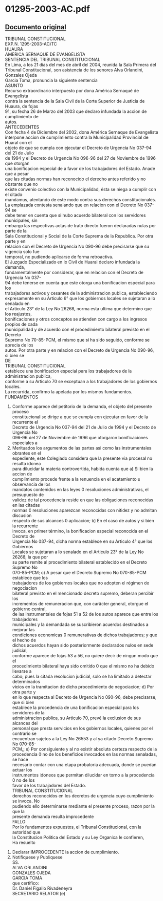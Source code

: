 
01295-2003-AC.pdf
=================
  
[Documento original](https://tc.gob.pe/jurisprudencia/2004/01295-2003-AC.pdf)  
---  
TRIBUNAL CONSTITUCIONAL  
EXP.N. 1295-2003-AC/TC  
HUAURA  
AMERICA SERNAQUE DE EVANGELISTA  
SENTENCIA DEL TRIBUNAL CONSTITUCIONAL  
En Lima, a los 21 dias del mes de abril del 2004, reunida la Sala Primera del  
Tribunal Constitucional, son asistencia de los senores Alva Orlandini, Gonzales Ojeda  
Garcia Toma, pronuncia la siguiente sentencia  
ASUNTO  
Recurso extraordinario interpuesto por dona América Sernaqué de Evangelista  
contra la sentencia de la Sala Civil de la Corte Superior de Justicia de Huaura, de fojas  
91, su fecha 26 de Marzo del 2003 que declaro infundada la accion de cumplimiento de  
autos.  
ANTECEDENTES  
Con fecha 4 de Diciembre del 2002, dona América Sernaque de Evangelista  
interpone accion de cumplimiento contra la Municipalidad Provincial de Huaral con el  
objeto de que se cumpla con ejecutar el Decreto de Urgencia No 037-94 del 21 de Julio  
de 1994 y el Decreto de Urgencia No 096-96 del 27 de Noviembre de 1996 que otorgan  
una bonificacion especial de a favor de los trabajadores del Estado. Anade que a pesar  
que las citadas normas han reconocido el derecho antes referido y no obstante que no  
existe convenio colectivo con la Municipalidad, ésta se niega a cumplir con el citado  
mandamus, atentando de este modo contra sus derechos constitucionales.  
La emplazada contesta senalando que en relacion con el Decreto No 037-94 se  
debe tener en cuenta que si hubo acuerdo bilateral con los servidores municipales, sin  
embargo las respectivas actas de trato directo fueron declaradas nulas por parte de la  
Sala Constitucional y Social de la Corte Suprema de la Republica. Por otra parte y en  
relacion con el Decreto de Urgencia No 090-96 debe precisarse que su vigencia solo fue  
temporal, no pudiendo aplicarse de forma retroactiva.  
El Juzgado Especializado en lo Civil de Huaral declaro infundada la demanda,  
fundamentalmente por considerar, que en relacion con el Decreto de Urgencia No 037-  
94 debe tenerse en cuenta que este otorga una bonificacion especial para los  
trabajadores activos y cesantes de la administracion publica, estableciendo  
expresamente en su Articulo 6° que los gobiernos locales se sujetaran a lo senalado en  
el Articulo 23° de la Ley No 26268, norma esta ultima que determino que los reajustes,  
bonificaciones y otros conceptos se atienden con cargo a los ingresos propios de cada  
municipalidad y de acuerdo con el procedimiento bilateral previsto en el Decreto  
Supremo No 70-85-PCM, el mismo que si ha sido seguido, conforme se aprecia de los  
autos. Por otra parte y en relacion con el Decreto de Urgencia No 090-96, si bien se  
DE  
TRIBUNAL CONSTITUCIONAL  
establece una bonificacion especial para los trabajadores de la administracion publica,  
conforme a su Articulo 70 se exceptuan a los trabajadores de los gobiernos locales.  
La recurrida, confirmo la apelada por los mismos fundamentos.  
FUNDAMENTOS  
1) Conforme aparece del petitorio de la demanda, el objeto del presente proceso  
constitucional se dirige a que se cumpla con ejecutar en favor de la recurrente el  
Decreto de Urgencia No 037-94 del 21 de Julio de 1994 y el Decreto de Urgencia No  
096-96 del 27 de Noviembre de 1996 que otorgaron bonificaciones especiales a  
2) Merituados los argumentos de las partes asi como las instrumentales obrantes en el  
expediente, este Colegiado considera que la presente via procesal no resulta idonea  
para dilucidar la materia controvertida, habida cuenta que a) Si bien la accion de  
cumplimiento procede frente a la renuencia en el acatamiento u observancia de los  
mandatos contenidos en las leyes 0 resoluciones administrativas, el presupuesto de  
validez de tal procedencia reside en que las obligaciones reconocidas en las citadas  
normas 0 resoluciones aparezcan reconocidas con nitidez y no admitan discusion  
respecto de sus alcances 0 aplicacion; b) En el caso de autos y si bien la recurrente  
invoca, en primer término, la bonificacion especial reconocida en el Decreto de  
Urgencia No 037-94, dicha norma establece en su Articulo 4° que los Gobiernos  
Locales se sujetaran a lo senalado en el Articulo 23° de la Ley No 26268, la que por  
su parte remite al procedimiento bilateral establecido en el Decreto Supremo No  
070-85-PCM; c) A pesar que el Decreto Supremo No 070-85-PCM establece que los  
trabajadores de los gobiernos locales que no adopten el régimen de negociacion  
bilateral previsto en el mencionado decreto supremo, deberan percibir los  
incrementos de remuneracion que, con carâcter general, otorgue el gobierno central,  
de las instrumentales de fojas 51 a 52 de los autos aparece que entre los trabajadores  
municipales y la demandada se suscribieron acuerdos destinados a mejorar las  
condiciones economicas 0 remunerativas de dichos trabajadores; y que el hecho de  
dichos acuerdos hayan sido posteriormente declarados nulos en sede judicial,  
conforme aparece de fojas 53 a 56, no quiere decir de ningun modo que el  
procedimiento bilateral haya sido omitido 0 que el mismo no ha debido llevarse a  
cabo, pues la citada resolucion judicial, solo se ha limitado a detectar determinados  
vicios en la tramitacion de dicho procedimiento de negociacion; d) Por otra parte y  
en lo que respecta al Decreto de Urgencia No 090-96, debe precisarse, que si bien  
establece la procedencia de una bonificacion especial para los servidores de la  
administracion publica, su Articulo 70, prevé la exclusion de sus alcances del  
personal que presta servicios en los gobiernos locales, quienes por el contrario se  
encuentran sujetos a la Ley No 26553 y al ya citado Decreto Supremo No 070-85-  
PCM,; e) Por consiguiente y al no existir absoluta certeza respecto de la  
procedencia 0 no de los beneficios invocados en las normas senaladas, se hace  
necesario contar con una etapa probatoria adecuada, donde se puedan actuar los  
instrumentos idoneos que permitan dilucidar en torno a la procedencia 0 no de los  
favor de los trabajadores del Estado.  
TRIBUNAL CONSTITUCIONAL  
derechos reconocidos en los decretos de urgencia cuyo cumplimiento se invoca. No  
pudiendo ello determinarse mediante el presente proceso, razon por la que la  
presente demanda resulta improcedente  
FALLO  
Por lo fundamentos expuestos, el Tribunal Constitucional, con la autoridad que  
la Constitucion Politica del Estado y su Ley Organica le confieren,  
Ha resuelto  
1. Declarar IMPROCEDENTE la accion de cumplimiento.  
2. Notifiquese y Publiquese  
SS.  
ALVA ORLANDINI  
GONZALES OJEDA  
GARCIA TOMA  
que certifico:  
Dr. Daniel Figallo Rivadeneyra  
SECRETARIO RELATOR (e)